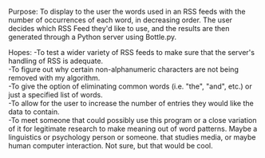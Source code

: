 Purpose: To display to the user the words used in an RSS feeds with the number of occurrences of each word, in decreasing order.  The user decides which
RSS Feed they'd like to use, and the results are then generated through a Python server using Bottle.py.

Hopes:
-To test a wider variety of RSS feeds to make sure that the server's handling of RSS is adequate.<br />
-To figure out why certain non-alphanumeric characters are not being removed with my algorithm.<br />
-To give the option of eliminating common words (i.e. "the", "and", etc.) or just a specified list of words.<br />
-To allow for the user to increase the number of entries they would like the data to contain.<br />
-To meet someone that could possibly use this program or a close variation of it for legitimate research to
make meaning out of word patterns.  Maybe a linguistics or psychology person or someone.
that studies media, or maybe human computer interaction.  Not sure, but that would be cool.

